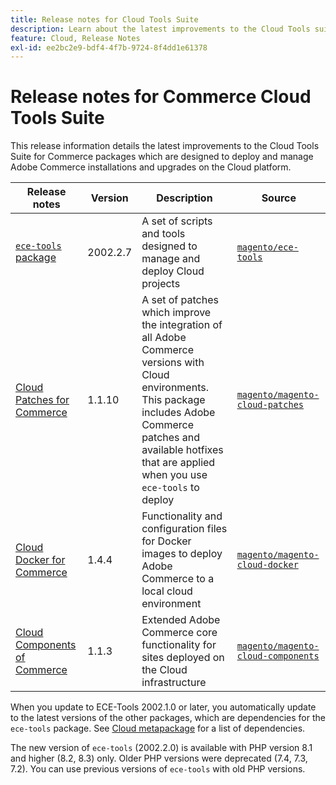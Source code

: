 ```yaml
---
title: Release notes for Cloud Tools Suite
description: Learn about the latest improvements to the Cloud Tools suite for Adobe Commerce.
feature: Cloud, Release Notes
exl-id: ee2bc2e9-bdf4-4f7b-9724-8f4dd1e61378
---
```

# Release notes for Commerce Cloud Tools Suite

This release information details the latest improvements to the Cloud Tools Suite for Commerce packages which are designed to deploy and manage Adobe Commerce installations and upgrades on the Cloud platform.

| Release notes     | Version  | Description                              | Source              |
| ----------------- |----------| ---------------------------------------- | --------------------------- |
| [`ece-tools` package](ece-tools-package.md) | 2002.2.7 | A set of scripts and tools designed to manage and deploy Cloud projects | [`magento/ece-tools`](https://github.com/magento/ece-tools/tree/2002.2.7) |
| [Cloud Patches for Commerce](cloud-patches.md) | 1.1.10 | A set of patches which improve the integration of all Adobe Commerce versions with Cloud environments. This package includes Adobe Commerce patches and available hotfixes that are applied when you use `ece-tools` to deploy | [`magento/magento-cloud-patches`](https://github.com/magento/magento-cloud-patches/tree/1.1.10) |
| [Cloud Docker for Commerce](cloud-docker.md) | 1.4.4 | Functionality and configuration files for Docker images to deploy Adobe Commerce to a local cloud environment | [`magento/magento-cloud-docker`](https://github.com/magento/magento-cloud-docker/tree/1.4.4) |
| [Cloud Components of Commerce](cloud-components.md) | 1.1.3 | Extended Adobe Commerce core functionality for sites deployed on the Cloud infrastructure | [`magento/magento-cloud-components`](https://github.com/magento/magento-cloud-components/tree/1.1.3) |

When you update to ECE-Tools 2002.1.0 or later, you automatically update to the latest versions of the other packages, which are dependencies for the `ece-tools` package. See [Cloud metapackage](../development/overview.md#cloud-metapackage) for a list of dependencies.

The new version of `ece-tools` (2002.2.0)  is available with PHP version 8.1 and higher (8.2, 8.3) only. Older PHP versions were deprecated (7.4, 7.3, 7.2). You can use previous versions of `ece-tools` with old PHP versions.
